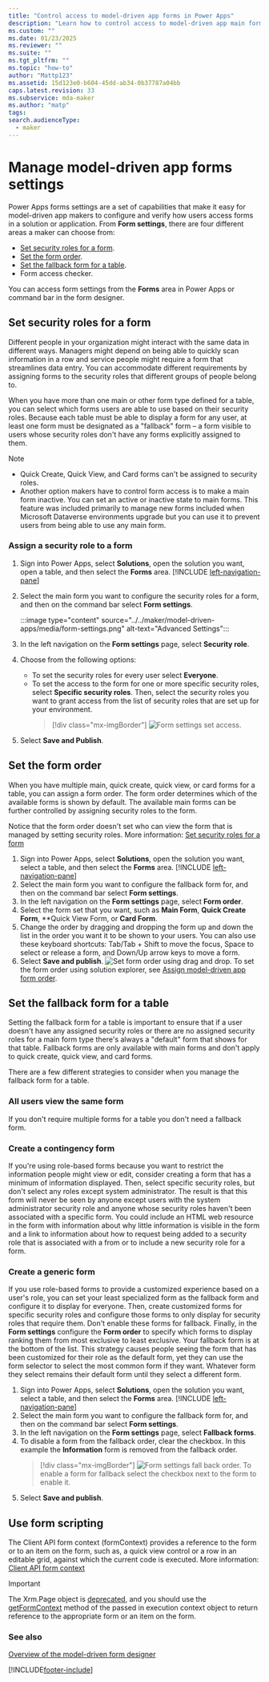 ```yaml
---
title: "Control access to model-driven app forms in Power Apps"
description: "Learn how to control access to model-driven app main forms."
ms.custom: ""
ms.date: 01/23/2025
ms.reviewer: ""
ms.suite: ""
ms.tgt_pltfrm: ""
ms.topic: "how-to"
author: "Mattp123"
ms.assetid: 15d123e0-b604-45dd-ab34-0b37787a04bb
caps.latest.revision: 33
ms.subservice: mda-maker
ms.author: "matp"
tags: 
search.audienceType: 
  - maker
---
```

# Manage model-driven app forms settings

Power Apps forms settings are a set of capabilities that make it easy for model-driven app makers to configure and verify how users access forms in a solution or application. From **Form settings**, there are four different areas a maker can choose from:

- [Set security roles for a form](#set-security-roles-for-a-form).  
- [Set the form order](#set-the-form-order).
- [Set the fallback form for a table](#set-the-fallback-form-for-a-table).
- Form access checker.

You can access form settings from the **Forms** area in Power Apps or command bar in the form designer.

## Set security roles for a form
  
Different people in your organization might interact with the same data in different ways. Managers might depend on being able to quickly scan information in a row and service people might require a form that streamlines data entry. You can accommodate different requirements by assigning forms to the security roles that different groups of people belong to.  
  
When you have more than one main or other form type defined for a table, you can select which forms users are able to use based on their security roles. Because each table must be able to display a form for any user, at least one form must be designated as a "fallback" form – a form visible to users whose security roles don't have any forms explicitly assigned to them.  
  
> [!NOTE]
>
> - Quick Create, Quick View, and Card forms can't be assigned to security roles.
> - Another option makers have to control form access is to make a main form inactive. You can set an active or inactive state to main forms. This feature was included primarily to manage new forms included when Microsoft Dataverse environments upgrade but you can use it to prevent users from being able to use any main form.
  
### Assign a security role to a form

1. Sign into Power Apps, select **Solutions**, open the solution you want, open a table, and then select the **Forms** area. [!INCLUDE [left-navigation-pane](../../includes/left-navigation-pane.md)]
2. Select the main form you want to configure the security roles for a form, and then on the command bar select **Form settings**.

   :::image type="content" source="../../maker/model-driven-apps/media/form-settings.png" alt-text="Advanced Settings":::

3. In the left navigation on the **Form settings** page, select **Security role**.
4. Choose from the following options:
   - To set the security roles for every user select **Everyone**. 
   - To set the access to the form for one or more specific security roles, select **Specific security roles**. Then, select the security roles you want to grant access from the list of security roles that are set up for your environment.  
     > [!div class="mx-imgBorder"] 
     > ![Form settings set access.](media/form-settings-sec-role.png)
5. Select **Save and Publish**.

## Set the form order

When you have multiple main, quick create, quick view, or card forms for a table, you can assign a form order. The form order determines which of the available forms is shown by default. The available main forms can be further controlled by assigning security roles to the form.

Notice that the form order doesn't set who can view the form that is managed by setting security roles. More information: [Set security roles for a form](#set-security-roles-for-a-form)

1. Sign into Power Apps, select **Solutions**, open the solution you want, select a table, and then select the **Forms** area. [!INCLUDE [left-navigation-pane](../../includes/left-navigation-pane.md)]
2. Select the main form you want to configure the fallback form for, and then on the command bar select **Form settings**.
3. In the left navigation on the **Form settings** page, select **Form order**.
4. Select the form set that you want, such as **Main Form**, **Quick Create Form**, **Quick View Form, or **Card Form**.
5. Change the order by dragging and dropping the form up and down the list in the order you want it to be shown to your users. You can also use these keyboard shortcuts: Tab/Tab + Shift to move the focus, Space to select or release a form, and Down/Up arrow keys to move a form. 
6. Select **Save and publish**.
   ![Set form order using drag and drop.](media/set-form-order.gif)
To set the form order using solution explorer, see [Assign model-driven app form order](assign-form-order.md).

## Set the fallback form for a table

Setting the fallback form for a table is important to ensure that if a user doesn't have any assigned security roles or there are no assigned security roles for a main form type there's always a "default" form that shows for that table. Fallback forms are only available with main forms and don't apply to quick create, quick view, and card forms.

There are a few different strategies to consider when you manage the fallback form for a table.  
  
### All users view the same form

If you don't require multiple forms for a table you don't need a fallback form.  
  
### Create a contingency form

If you're using role-based forms because you want to restrict the information people might view or edit, consider creating a form that has a minimum of information displayed. Then, select specific security roles, but don't select any roles except system administrator. The result is that this form will never be seen by anyone except users with the system administrator security role and anyone whose security roles haven't been associated with a specific form. You could include an HTML web resource in the form with information about why little information is visible in the form and a link to information about how to request being added to a security role that is associated with a from or to include a new security role for a form.  
  
### Create a generic form

If you use role-based forms to provide a customized experience based on a user's role, you can set your least specialized form as the fallback form and configure it to display for everyone. Then, create customized forms for specific security roles and configure those forms to only display for security roles that require them. Don't enable these forms for fallback. Finally, in the **Form settings** configure the **Form order** to specify which forms to display ranking them from most exclusive to least exclusive. Your fallback form is at the bottom of the list. This strategy causes people seeing the form that has been customized for their role as the default form, yet they can use the form selector to select the most common form if they want. Whatever form they select remains their default form until they select a different form.  
  
1. Sign into Power Apps, select **Solutions**, open the solution you want, select a table, and then select the **Forms** area. [!INCLUDE [left-navigation-pane](../../includes/left-navigation-pane.md)]
2. Select the main form you want to configure the fallback form for, and then on the command bar select **Form settings**.
3. In the left navigation on the **Form settings** page, select **Fallback forms**.
4. To disable a form from the fallback order, clear the checkbox. In this example the **Information** form is removed from the fallback order.
   > [!div class="mx-imgBorder"]
   > ![Form settings fall back order.](media/form-settings-fallback-form.png)
   To enable a form for fallback select the checkbox next to the form to enable it.
5. Select **Save and publish**.

## Use form scripting

The Client API form context (formContext) provides a reference to the form or to an item on the form, such as, a quick view control or a row in an editable grid, against which the current code is executed. More information: [Client API form context](../../developer/model-driven-apps/clientapi/clientapi-form-context.md)

> [!IMPORTANT]
> The Xrm.Page object is [deprecated](/power-platform/important-changes-coming#some-client-apis-are-deprecated), and you should use the [getFormContext](../../developer/model-driven-apps/clientapi/reference/executioncontext/getformcontext.md) method of the passed in execution context object to return reference to the appropriate form or an item on the form.

### See also  

[Overview of the model-driven form designer](form-designer-overview.md)

[!INCLUDE[footer-include](../../includes/footer-banner.md)]
